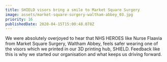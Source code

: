 ```yaml
---
title: SHIELD visors bring a smile to Market Square Surgery
image: assets/market-square-surgery-waltham-abbey_03.jpg
priority: 16
publishedDate: 2020-04-15T15:00:48.078Z
---
```

We were absolutely overjoyed to hear that NHS HEROES like Nurse Flaavia from Market Square Surgery, Waltham Abbey, feels safer wearing one of the visors which we printed in our 3D printing hub, SHIELD. Feedback like this is why we started our organisation and what keeps us driving forward.